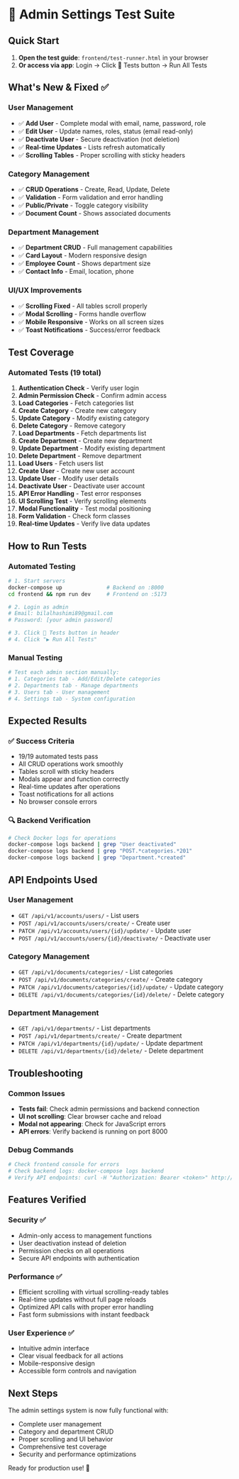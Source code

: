 # 🧪 Admin Settings Test Suite

## Quick Start

1. **Open the test guide**: `frontend/test-runner.html` in your browser
2. **Or access via app**: Login → Click 🧪 Tests button → Run All Tests

## What's New & Fixed ✅

### User Management
- ✅ **Add User** - Complete modal with email, name, password, role
- ✅ **Edit User** - Update names, roles, status (email read-only)
- ✅ **Deactivate User** - Secure deactivation (not deletion)
- ✅ **Real-time Updates** - Lists refresh automatically
- ✅ **Scrolling Tables** - Proper scrolling with sticky headers

### Category Management
- ✅ **CRUD Operations** - Create, Read, Update, Delete
- ✅ **Validation** - Form validation and error handling
- ✅ **Public/Private** - Toggle category visibility
- ✅ **Document Count** - Shows associated documents

### Department Management
- ✅ **Department CRUD** - Full management capabilities
- ✅ **Card Layout** - Modern responsive design
- ✅ **Employee Count** - Shows department size
- ✅ **Contact Info** - Email, location, phone

### UI/UX Improvements
- ✅ **Scrolling Fixed** - All tables scroll properly
- ✅ **Modal Scrolling** - Forms handle overflow
- ✅ **Mobile Responsive** - Works on all screen sizes
- ✅ **Toast Notifications** - Success/error feedback

## Test Coverage

### Automated Tests (19 total)
1. **Authentication Check** - Verify user login
2. **Admin Permission Check** - Confirm admin access
3. **Load Categories** - Fetch categories list
4. **Create Category** - Create new category
5. **Update Category** - Modify existing category
6. **Delete Category** - Remove category
7. **Load Departments** - Fetch departments list
8. **Create Department** - Create new department
9. **Update Department** - Modify existing department
10. **Delete Department** - Remove department
11. **Load Users** - Fetch users list
12. **Create User** - Create new user account
13. **Update User** - Modify user details
14. **Deactivate User** - Deactivate user account
15. **API Error Handling** - Test error responses
16. **UI Scrolling Test** - Verify scrolling elements
17. **Modal Functionality** - Test modal positioning
18. **Form Validation** - Check form classes
19. **Real-time Updates** - Verify live data updates

## How to Run Tests

### Automated Testing
```bash
# 1. Start servers
docker-compose up              # Backend on :8000
cd frontend && npm run dev     # Frontend on :5173

# 2. Login as admin
# Email: bilalhashimi89@gmail.com
# Password: [your admin password]

# 3. Click 🧪 Tests button in header
# 4. Click "▶️ Run All Tests"
```

### Manual Testing
```bash
# Test each admin section manually:
# 1. Categories tab - Add/Edit/Delete categories
# 2. Departments tab - Manage departments 
# 3. Users tab - User management
# 4. Settings tab - System configuration
```

## Expected Results

### ✅ Success Criteria
- 19/19 automated tests pass
- All CRUD operations work smoothly
- Tables scroll with sticky headers
- Modals appear and function correctly
- Real-time updates after operations
- Toast notifications for all actions
- No browser console errors

### 🔍 Backend Verification
```bash
# Check Docker logs for operations
docker-compose logs backend | grep "User deactivated"
docker-compose logs backend | grep "POST.*categories.*201"
docker-compose logs backend | grep "Department.*created"
```

## API Endpoints Used

### User Management
- `GET /api/v1/accounts/users/` - List users
- `POST /api/v1/accounts/users/create/` - Create user
- `PATCH /api/v1/accounts/users/{id}/update/` - Update user
- `POST /api/v1/accounts/users/{id}/deactivate/` - Deactivate user

### Category Management
- `GET /api/v1/documents/categories/` - List categories
- `POST /api/v1/documents/categories/create/` - Create category
- `PATCH /api/v1/documents/categories/{id}/update/` - Update category
- `DELETE /api/v1/documents/categories/{id}/delete/` - Delete category

### Department Management
- `GET /api/v1/departments/` - List departments
- `POST /api/v1/departments/create/` - Create department
- `PATCH /api/v1/departments/{id}/update/` - Update department
- `DELETE /api/v1/departments/{id}/delete/` - Delete department

## Troubleshooting

### Common Issues
- **Tests fail**: Check admin permissions and backend connection
- **UI not scrolling**: Clear browser cache and reload
- **Modal not appearing**: Check for JavaScript errors
- **API errors**: Verify backend is running on port 8000

### Debug Commands
```bash
# Check frontend console for errors
# Check backend logs: docker-compose logs backend
# Verify API endpoints: curl -H "Authorization: Bearer <token>" http://localhost:8000/api/v1/accounts/users/
```

## Features Verified

### Security ✅
- Admin-only access to management functions
- User deactivation instead of deletion
- Permission checks on all operations
- Secure API endpoints with authentication

### Performance ✅
- Efficient scrolling with virtual scrolling-ready tables
- Real-time updates without full page reloads
- Optimized API calls with proper error handling
- Fast form submissions with instant feedback

### User Experience ✅
- Intuitive admin interface
- Clear visual feedback for all actions
- Mobile-responsive design
- Accessible form controls and navigation

## Next Steps

The admin settings system is now fully functional with:
- Complete user management
- Category and department CRUD
- Proper scrolling and UI behavior
- Comprehensive test coverage
- Security and performance optimizations

Ready for production use! 🚀 